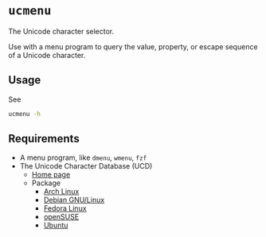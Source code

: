 # `ucmenu`

The Unicode character selector.

Use with a menu program to query the value, property, or escape sequence of a Unicode character.

## Usage

See

```sh
ucmenu -h
```

## Requirements

-   A menu program, like `dmenu`, `wmenu`, `fzf`
-   The Unicode Character Database (UCD)
    -   [Home page](https://www.unicode.org/ucd/)
    -   Package
        -   [Arch Linux](https://archlinux.org/packages/extra/any/unicode-character-database/)
        -   [Debian GNU/Linux](https://packages.debian.org/search?searchon=names&keywords=unicode-data)
        -   [Fedora Linux](https://packages.fedoraproject.org/pkgs/unicode-ucd/unicode-ucd/)
        -   [openSUSE](https://software.opensuse.org/package/unicode-ucd)
        -   [Ubuntu](https://packages.ubuntu.com/search?keywords=unicode-data&searchon=names&suite=all&section=all)
